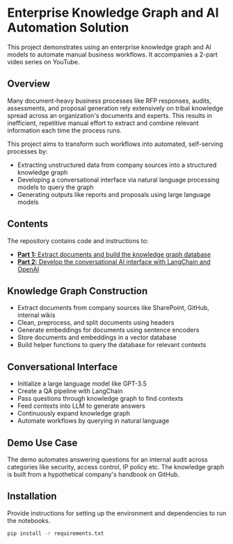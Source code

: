 # Enterprise Knowledge Graph and AI Automation Solution

This project demonstrates using an enterprise knowledge graph and AI models to automate manual business workflows. It accompanies a 2-part video series on YouTube.

## Overview

Many document-heavy business processes like RFP responses, audits, assessments, and proposal generation rely extensively on tribal knowledge spread across an organization's documents and experts. This results in inefficient, repetitive manual effort to extract and combine relevant information each time the process runs.

This project aims to transform such workflows into automated, self-serving processes by: 

- Extracting unstructured data from company sources into a structured knowledge graph
- Developing a conversational interface via natural language processing models to query the graph  
- Generating outputs like reports and proposals using large language models

## Contents

The repository contains code and instructions to:

- [**Part 1:** Extract documents and build the knowledge graph database](https://youtu.be/zYDqvbYMOos) 
- [**Part 2:** Develop the conversational AI interface with LangChain and OpenAI](https://youtu.be/3xVckUGsomk)

## Knowledge Graph Construction 

- Extract documents from company sources like SharePoint, GitHub, internal wikis
- Clean, preprocess, and split documents using headers
- Generate embeddings for documents using sentence encoders  
- Store documents and embeddings in a vector database 
- Build helper functions to query the database for relevant contexts

## Conversational Interface

- Initialize a large language model like GPT-3.5
- Create a QA pipeline with LangChain
- Pass questions through knowledge graph to find contexts 
- Feed contexts into LLM to generate answers
- Continuously expand knowledge graph   
- Automate workflows by querying in natural language

## Demo Use Case

The demo automates answering questions for an internal audit across categories like security, access control, IP policy etc. The knowledge graph is built from a hypothetical company's handbook on GitHub.

## Installation 

Provide instructions for setting up the environment and dependencies to run the notebooks.

```bash
pip install -r requirements.txt
```
